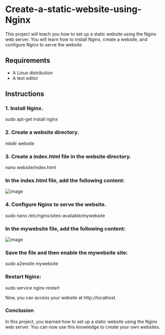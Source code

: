 # Create-a-static-website-using-Nginx
This project will teach you how to set up a static website using the Nginx web server. You will learn how to install Nginx, create a website, and configure Nginx to serve the website

## Requirements

* A Linux distribution
* A text editor

## Instructions

### 1. Install Nginx.
sudo apt-get install nginx


### 2. Create a website directory.
mkdir website


### 3. Create a index.html file in the website directory.
nano website/index.html


### In the index.html file, add the following content:
 ![image](https://github.com/israa-mosad/Create-a-static-website-using-Nginx/assets/133568327/00248b3a-aed3-4880-81fe-3e98c9f60877)


### 4. Configure Nginx to serve the website.
sudo nano /etc/nginx/sites-available/mywebsite


### In the mywebsite file, add the following content:

![image](https://github.com/israa-mosad/Create-a-static-website-using-Nginx/assets/133568327/b296111b-8983-4de7-a529-90906714833c)


### Save the file and then enable the mywebsite site:
sudo a2ensite mywebsite

### Restart Nginx:
sudo service nginx restart

Now, you can access your website at http://localhost.

### Conclusion
In this project, you learned how to set up a static website using the Nginx web server. You can now use this knowledge to create your own websites.





